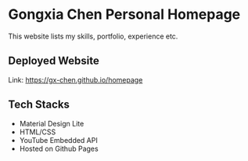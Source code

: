 # Gongxia Chen Personal Homepage

This website lists my skills, portfolio, experience etc.

## Deployed Website

Link: https://gx-chen.github.io/homepage

## Tech Stacks

- Material Design Lite
- HTML/CSS
- YouTube Embedded API
- Hosted on Github Pages
